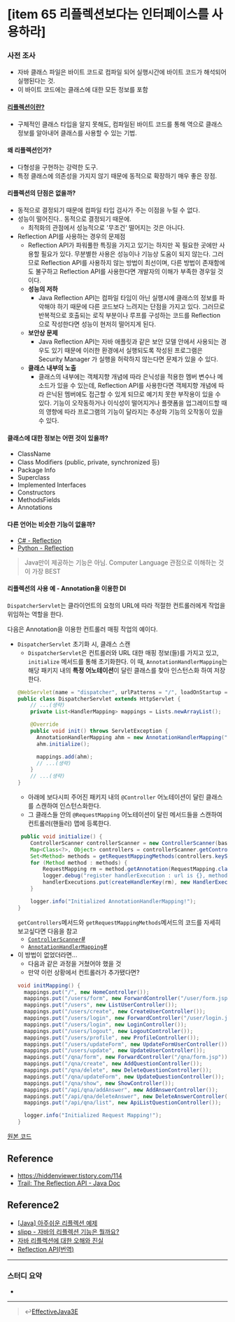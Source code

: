 # [item 65 리플렉션보다는 인터페이스를 사용하라]
### 사전 조사
- 자바 클래스 파일은 바이트 코드로 컴파일 되어 실행시간에 바이트 코드가 해석되어 실행된다는 것.
- 이 바이트 코드에는 클래스에 대한 모든 정보를 포함
#### [리플렉션이란?](https://en.wikipedia.org/wiki/Reflection_(computer_programming))
- 구체적인 클래스 타입을 알지 못해도, 컴파일된 바이트 코드를 통해 역으로 클래스 정보를 알아내어 클래스를 사용할 수 있는 기법.

#### 왜 리플렉션인가?
- 다형성을 구현하는 강력한 도구.
- 특정 클래스에 의존성을 가지지 않기 때문에 동적으로 확장하기 매우 좋은 장점.

#### 리플렉션의 단점은 없을까?
- 동적으로 결정되기 때문에 컴파일 타입 검사가 주는 이점을 누릴 수 없다.
- 성능이 떨어진다.. 동적으로 결정되기 때문에.
  - 최적화의 관점에서 성능적으로 '무조건' 떨어지는 것은 아니다.
- Reflection API를 사용하는 경우의 문제점
  - Reflection API가 파워풀한 특징을 가지고 있기는 하지만 꼭 필요한 곳에만 사용할 필요가 있다. 무분별한 사용은 성능이나 기능상 도움이 되지 않는다. 그러므로 Reflection API를 사용하지 않는 방법이 최선이며, 다른 방법이 존재함에도 불구하고 Reflection API를 사용한다면 개발자의 이해가 부족한 경우일 것이다.
  - **성능의 저하**
    - Java Reflection API는 컴파일 타임이 아닌 실행시에 클래스의 정보를 파악해야 하기 때문에 다른 코드보다 느려지는 단점을 가지고 있다. 그러므로 반복적으로 호출되는 로직 부분이나 루프를 구성하는 코드를 Reflection 으로 작성한다면 성능이 현저히 떨어지게 된다.
  - **보안상 문제**
    - Java Reflection API는 자바 애플릿과 같은 보안 모델 안에서 사용되는 경우도 있기 때문에 이러한 환경에서 실행되도록 작성된 프로그램은 Security Manager 가 실행을 허락하지 않는다면 문제가 있을 수 있다.
  - **클래스 내부의 노출**
    - 클래스의 내부에는 객체지향 개념에 따라 은닉성을 적용한 멤버 변수나 메소드가 있을 수 있는데, Reflection API를 사용한다면 객체지향 개념에 따라 은닉된 멤버에도 접근할 수 있게 되므로 예기치 못한 부작용이 있을 수 있다. 기능이 오작동하거나 이식성이 떨어지거나 플랫폼을 업그레이드할 때의 영향에 따라 프로그램의 기능이 달라지는 추상화 기능의 오작동이 있을 수 있다.

#### 클래스에 대한 정보는 어떤 것이 있을까?
- ClassName
- Class Modifiers (public, private, synchronized 등)
- Package Info
- Superclass
- Implemented Interfaces
- Constructors
- MethodsFields
- Annotations

#### 다른 언어는 비슷한 기능이 없을까?
- [C# - Reflection](https://docs.microsoft.com/ko-kr/dotnet/csharp/programming-guide/concepts/reflection)
- [Python - Reflection](https://docs.python.org/3.6/c-api/reflection.html)

> Java만이 제공하는 기능은 아님. Computer Language 관점으로 이해하는 것이 가장 BEST

#### 리플렉션의 사용 예 - Annotation을 이용한 DI
`DispatcherServlet`는 클라이언트의 요청의 URL에 따라 적절한 컨트롤러에게 작업을 위임하는 역할을 한다. 

다음은 Annotation을 이용한 컨트롤러 매핑 작업의 예이다. 

- `DispatcherServlet` 초기화 시, 클래스 스캔
  - `DispatcherServlet`은 컨트롤러와 URL 대한 매핑 정보(들)를 가지고 있고, `initialize` 메서드를 통해 초기화한다. 이 때, `AnnotationHandlerMapping`는 해당 패키지 내의 **특정 어노테이션**이 달린 클래스를 찾아 인스턴스화 하여 저장한다.
  ``` java
  @WebServlet(name = "dispatcher", urlPatterns = "/", loadOnStartup = 1)
  public class DispatcherServlet extends HttpServlet {
      // ...(생략)
      private List<HandlerMapping> mappings = Lists.newArrayList();

      @Override
      public void init() throws ServletException {
        AnnotationHandlerMapping ahm = new AnnotationHandlerMapping("next.controller");
        ahm.initialize();

        mappings.add(ahm);
        // ...(생략)
      }
      // ...(생략)
  }
  ```
  - 아래에 보다시피 주어진 패키지 내의 `@Controller` 어노테이션이 달린 클래스를 스캔하여 인스턴스화한다.
  - 그 클래스들 안의 `@RequestMapping` 어노테이션이 달린 메서드들을 스캔하여 컨트롤러(핸들러) 맵에 등록한다.
  ``` java
   public void initialize() {
      ControllerScanner controllerScanner = new ControllerScanner(basePackage); // basePackage는 생성자에서 받은 스캔할 패키지 경로 문자열
      Map<Class<?>, Object> controllers = controllerScanner.getControllers();
      Set<Method> methods = getRequestMappingMethods(controllers.keySet());
      for (Method method : methods) {
          RequestMapping rm = method.getAnnotation(RequestMapping.class);
          logger.debug("register handlerExecution : url is {}, method is {}", rm.value(), method);
          handlerExecutions.put(createHandlerKey(rm), new HandlerExecution(controllers.get(method.getDeclaringClass()), method));
      }

      logger.info("Initialized AnnotationHandlerMapping!");
  }
  ```
  `getControllers`메서드와 `getRequestMappingMethods`메서드의 코드를 자세히 보고싶다면 다음을 참고 
    - [`ControllerScanner`#](https://github.com/Delf-Lee/jwp-basic/blob/step9-mvc-framework-completed/src/main/java/core/nmvc/ControllerScanner.java)
    - [`AnnotationHandlerMapping`#](https://github.com/Delf-Lee/jwp-basic/blob/step9-mvc-framework-completed/src/main/java/core/nmvc/AnnotationHandlerMapping.java)
- 이 방법이 없었더라면...
  - 다음과 같은 과정을 거쳤어야 했을 것
  - 만약 이런 상황에서 컨트롤러가 추가됐다면?
  ``` java
  void initMapping() {
    mappings.put("/", new HomeController());
    mappings.put("/users/form", new ForwardController("/user/form.jsp"));
    mappings.put("/users", new ListUserController());
    mappings.put("/users/create", new CreateUserController());
    mappings.put("/users/login", new ForwardController("/user/login.jsp"));
    mappings.put("/users/login", new LoginController());
    mappings.put("/users/logout", new LogoutController());
    mappings.put("/users/profile", new ProfileController());
    mappings.put("/users/updateForm", new UpdateFormUserController());
    mappings.put("/users/update", new UpdateUserController());
    mappings.put("/qna/form", new ForwardController("/qna/form.jsp"));
    mappings.put("/qna/create", new AddQuestionController());
    mappings.put("/qna/delete", new DeleteQuestionController());
    mappings.put("/qna/updateForm", new UpdateQuestionController());
    mappings.put("/qna/show", new ShowController());
    mappings.put("/api/qna/addAnswer", new AddAnswerController());
    mappings.put("/api/qna/deleteAnswer", new DeleteAnswerController());
    mappings.put("/api/qna/list", new ApiListQuestionController());

    logger.info("Initialized Request Mapping!");
  }
  ```
[원본 코드](https://github.com/Delf-Lee/jwp-basic/blob/step9-mvc-framework-completed/src/main/java/core/nmvc/DispatcherServlet.java)

## Reference
- <https://hiddenviewer.tistory.com/114>
- [Trail: The Reflection API - Java Doc](https://docs.oracle.com/javase/tutorial/reflect/)
## Reference2
- [[Java] 아주쉬운 리플렉션 예제](egloos.zum.com/lemonfish/v/4087285)
- [slipp - 자바의 리플렉션 기능은 뭘까요?](https://www.slipp.net/questions/275)
- [자바 리플렉션에 대한 오해와 진실](https://kmongcom.wordpress.com/2014/03/15/자바-리플렉션에-대한-오해와-진실/)
- [Reflection API(번역)](https://rosalife.tistory.com/67)
---

### 스터디 요약
-
---

> :leftwards_arrow_with_hook:[EffectiveJava3E](/EffectiveJava3E/README.md)

